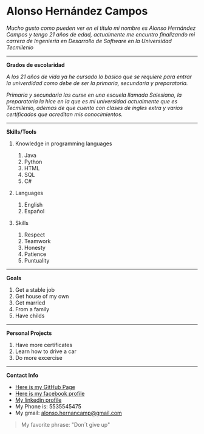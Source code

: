 # Alonso Hernández Campos
<!-- <h1 align="center">Alonso Hernández Campos</h1> -->
*Mucho gusto como pueden ver en el titulo mi nombre es Alonso Hernández Campos y tengo 21 años de edad, actualmente me encuntro finalizando mi carrera de Ingenieria en Desarrollo de Software en la Universidad Tecmilenio*

---

**Grados de escolaridad**

*A los 21 años de vida ya he cursado lo basico que se requiere para entrar la univerdidad como debe de ser la primaria, secundaria y preparatoria.*

*Primaria y secundaria las curse en una escuela llamada Salesiano, la preparatoria la hice en la que es mi universidad actualmente que es Tecmilenio, ademas de que cuento con clases de ingles extra y varios certificados que acreditan mis conocimientos.*

---

**Skills/Tools**

1. Knowledge in programming languages
    1. Java
    2. Python
    3. HTML
    4. SQL
    5. C#

2. Languages
    1. English
    2. Español

3. Skills
    1. Respect
    2. Teamwork
    3. Honesty
    4. Patience
    5. Puntuality

---

**Goals**

1. Get a stable job
2. Get house of my own
3. Get married
4. From a family
5. Have childs

---

**Personal Projects**

1. Have more certificates
2. Learn how to drive a car
3. Do more excercise

---

**Contact Info**

* [Here is my GitHub Page](https://github.com)
* [Here is my facebook profile](https://www.facebook.com/alonso.hernandez.58760608/)
* [My linkedin profile](https://www.linkedin.com/in/alonso-hernández-campos-480843273/?locale=en_US)
* My Phone is: 5535545475
* My gmail: alonso.hernancamp@gmail.com 

>My favorite phrase: "Don´t give up"








